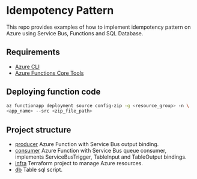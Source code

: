 # Idempotency Pattern

This repo provides examples of how to implement idempotency pattern on Azure using Service Bus, Functions and SQL Database.

## Requirements

- [Azure CLI](https://learn.microsoft.com/en-us/cli/azure/install-azure-cli-linux?pivots=apt)
- [Azure Functions Core Tools](https://learn.microsoft.com/en-us/azure/azure-functions/create-first-function-cli-csharp?tabs=linux%2Cazure-cli#install-the-azure-functions-core-tools)

## Deploying function code

```bash
az functionapp deployment source config-zip -g <resource_group> -n \
<app_name> --src <zip_file_path>
```

## Project structure

- [producer](./idempotency-pattern/producer/README.md) Azure Function with Service Bus output binding.
- [consumer](./idempotency-pattern/consumer/README.md) Azure Function with Service Bus queue consumer, implements ServiceBusTrigger, TableInput and TableOutput bindings.
- [infra](./idempotency-pattern/infra/terraform/README.md) Terraform project to manage Azure resources.
- [db](./idempotency-pattern/db/README.md) Table sql script.

